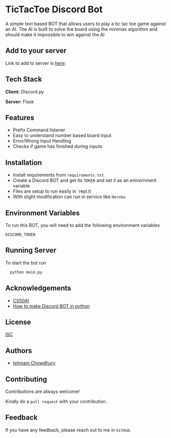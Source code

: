 
# TicTacToe Discord Bot

A simple text based BOT that allows users to play a tic tac toe game against an AI. The AI is built to solve the board using the minimax algorithm and should make it impossible to win against the AI


## Add to your server

Link to add to server is [here](https://discord.com/api/oauth2/authorize?client_id=874630187160055838&permissions=67584&scope=bot):


  
## Tech Stack

**Client:** Discord.py

**Server:** Flask

  
## Features

- Prefix Command listener
- Easy to understand number based board input
- Error/Wrong Input Handling
- Checks if game has finished during inputs


  
## Installation

- Install requirements from `requirements.txt`
- Create a Discord BOT and get its `TOKEN` and set it as an enivornment variable
- Files are setup to run easily in `repl.it
- With slight modification can run in service like `Heroku`

## Environment Variables

To run this BOT, you will need to add the following environment variables

`DISCORD_TOKEN`

## Running Server

To start the bot run

```bash
  python main.py
```

  
## Acknowledgements

 - [CS50AI](https://cs50.harvard.edu/ai/2020/projects/0/tictactoe/)
 - [How to make Discord BOT in python](https://realpython.com/how-to-make-a-discord-bot-python/)

  
## License

[ISC](https://opensource.org/licenses/ISC)

  
## Authors

- [Ishmam Chowdhury](https://github.com/Ishmam156)

  
## Contributing

Contributions are always welcome!

Kindly do a `pull request` with your contribution.
## Feedback

If you have any feedback, please reach out to me in `GitHub`.

  